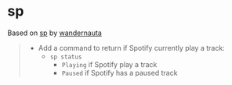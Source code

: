 # sp

Based on [sp](https://gist.github.com/wandernauta/6800547) by [wandernauta](https://gist.github.com/wandernauta)

> - Add a command to return if Spotify currently play a track:
>   - `sp status`
>     - `Playing` if Spotify play a track
>     - `Paused` if Spotify has a paused track
